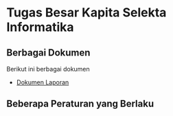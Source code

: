 # Tugas Besar Kapita Selekta Informatika

## Berbagai Dokumen
Berikut ini berbagai dokumen
* [Dokumen Laporan](https://docs.google.com/document/d/14aecqLnqPWtNC8goptqiUFnZfscAm3mInM5nIHJMnpg/edit?usp=sharing)

## Beberapa Peraturan yang Berlaku
